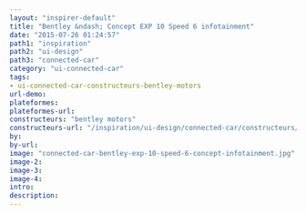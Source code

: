 ```yaml
---
layout: "inspirer-default"
title: "Bentley &ndash; Concept EXP 10 Speed 6 infotainment"
date: "2015-07-26 01:24:57"
path1: "inspiration"
path2: "ui-design"
path3: "connected-car"
category: "ui-connected-car"
tags:
- ui-connected-car-constructeurs-bentley-motors
url-demo:
plateformes:
plateformes-url:
constructeurs: "bentley motors"
constructeurs-url: "/inspiration/ui-design/connected-car/constructeurs/bentley-motors/"
by:
by-url:
image: "connected-car-bentley-exp-10-speed-6-concept-infotainment.jpg"
image-2:
image-3:
image-4:
intro:
description:
---
```

